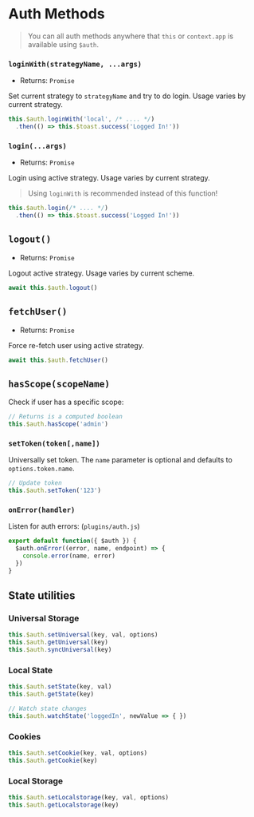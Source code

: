 # Auth Methods

> You can all auth methods anywhere that `this` or `context.app` is available using `$auth`.

### `loginWith(strategyName, ...args)`

- Returns: `Promise`

Set current strategy to `strategyName` and try to do login. Usage varies by current strategy.

```js
this.$auth.loginWith('local', /* .... */)
  .then(() => this.$toast.success('Logged In!'))
```

### `login(...args)`

- Returns: `Promise`

Login using active strategy. Usage varies by current strategy.

> Using `loginWith` is recommended instead of this function!

```js
this.$auth.login(/* .... */)
  .then(() => this.$toast.success('Logged In!'))
```

## `logout()`

- Returns: `Promise`

Logout active strategy. Usage varies by current scheme.

```js
await this.$auth.logout()
```

## `fetchUser()`

- Returns: `Promise`

Force re-fetch user using active strategy.

```js
await this.$auth.fetchUser()
```

## `hasScope(scopeName)`
Check if user has a specific scope:

```js
// Returns is a computed boolean
this.$auth.hasScope('admin')
```

### `setToken(token[,name])`

Universally set token. The `name` parameter is optional and defaults to `options.token.name`.

```js
// Update token
this.$auth.setToken('123')
```

### `onError(handler)`

Listen for auth errors: (`plugins/auth.js`)

```js
export default function({ $auth }) {
  $auth.onError((error, name, endpoint) => {
    console.error(name, error)
  })
}
```

## State utilities

### Universal Storage

```js
this.$auth.setUniversal(key, val, options)
this.$auth.getUniversal(key)
this.$auth.syncUniversal(key)
```

### Local State

```js
this.$auth.setState(key, val)
this.$auth.getState(key)

// Watch state changes
this.$auth.watchState('loggedIn', newValue => { })

```

### Cookies

```js
this.$auth.setCookie(key, val, options)
this.$auth.getCookie(key)
```

### Local Storage

```js
this.$auth.setLocalstorage(key, val, options)
this.$auth.getLocalstorage(key)
```
